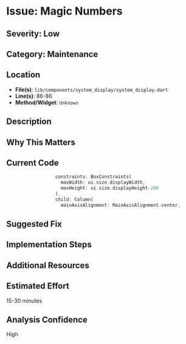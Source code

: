 # Issue: Magic Numbers

## Severity: Low

## Category: Maintenance

## Location
- **File(s)**: `lib/components/system_display/system_display.dart`
- **Line(s)**: 86-86
- **Method/Widget**: `Unknown`

## Description


## Why This Matters


## Current Code
```dart
                  constraints: BoxConstraints(
                    maxWidth: ui.size.displayWidth,
                    maxHeight: ui.size.displayHeight-200
                  ),
                  child: Column(
                    mainAxisAlignment: MainAxisAlignment.center,
```

## Suggested Fix


## Implementation Steps


## Additional Resources


## Estimated Effort
15-30 minutes

## Analysis Confidence
High

